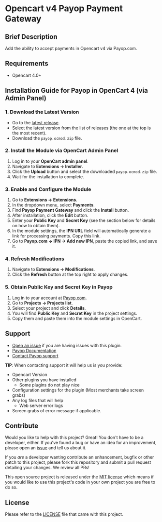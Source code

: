 Opencart v4 Payop Payment Gateway
=====================

## Brief Description

Add the ability to accept payments in Opencart v4 via Payop.com.

## Requirements

-  Opencart 4.0+


## Installation Guide for Payop in OpenCart 4 (via Admin Panel)

### 1. Download the Latest Version
- Go to the [latest release](https://github.com/Payop/opencart-v4-plugin/releases).  
- Select the latest version from the list of releases (the one at the top is the most recent).  
- Download the `payop.ocmod.zip` file.  

### 2. Install the Module via OpenCart Admin Panel
1. Log in to your **OpenCart admin panel**.  
2. Navigate to **Extensions → Installer**.  
3. Click the **Upload** button and select the downloaded `payop.ocmod.zip` file.  
4. Wait for the installation to complete.  

### 3. Enable and Configure the Module
1. Go to **Extensions → Extensions**.  
2. In the dropdown menu, select **Payments**.  
3. Find **Payop Payment Gateway** and click the **Install** button.  
4. After installation, click the **Edit** button.  
5. Enter your **Public Key** and **Secret Key** (see the section below for details on how to obtain them).  
6. In the module settings, the **IPN URL** field will automatically generate a link for processing payments. Copy this link.  
7. Go to **Payop.com → IPN → Add new IPN**, paste the copied link, and save it.  

### 4. Refresh Modifications
1. Navigate to **Extensions → Modifications**.  
2. Click the **Refresh** button at the top right to apply changes.  

### 5. Obtain Public Key and Secret Key in Payop
1. Log in to your account at [Payop.com](https://payop.com).  
2. Go to **Projects → Projects list**.  
3. Select your project and click **Details**.  
4. You will find **Public Key** and **Secret Key** in the project settings.  
5. Copy them and paste them into the module settings in OpenCart.  

## Support

* [Open an issue](https://github.com/Payop/opencart-v4-plugin/issues) if you are having issues with this plugin.
* [Payop Documentation](https://payop.com/en/documentation/common/)
* [Contact Payop support](https://payop.com/en/contact-us/)
  
**TIP**: When contacting support it will help us is you provide:

* Opencart Version
* Other plugins you have installed
  * Some plugins do not play nice
* Configuration settings for the plugin (Most merchants take screen grabs)
* Any log files that will help
  * Web server error logs
* Screen grabs of error message if applicable.

## Contribute

Would you like to help with this project?  Great!  You don't have to be a developer, either.
If you've found a bug or have an idea for an improvement, please open an
[issue](https://github.com/Payop/opencart-v4-plugin/issues) and tell us about it.

If you *are* a developer wanting contribute an enhancement, bugfix or other patch to this project,
please fork this repository and submit a pull request detailing your changes.  We review all PRs!

This open source project is released under the [MIT license](http://opensource.org/licenses/MIT)
which means if you would like to use this project's code in your own project you are free to do so.


## License

Please refer to the 
[LICENSE](https://github.com/Payop/opencart-v4-plugin/blob/master/LICENSE)
file that came with this project.
